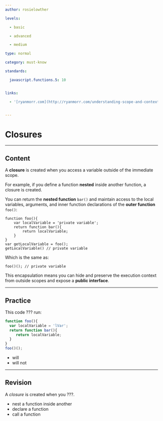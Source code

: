 ```yaml
---
author: rosielowther

levels:

  - basic

  - advanced

  - medium

type: normal

category: must-know

standards:

  javascript.functions.5: 10


links:

  - '[ryanmorr.com](http://ryanmorr.com/understanding-scope-and-context-in-javascript/){website}'


---
```


# Closures

---
## Content

A **closure** is created when you access a  variable outside of the immediate scope. 

For example, if you define a function **nested** inside another function, a closure is created. 

You can return the **nested function** `bar()` and maintain access to the local variables, arguments, and inner function declarations of the **outer function** `foo()`:

```
function foo(){
    var localVariable = 'private variable';
    return function bar(){
        return localVariable;
    }
}
var getLocalVariable = foo();
getLocalVariable() // private variable
```
Which is the same as:
```
foo()(); // private variable
```
This encapsulation means you can hide and preserve the execution context from outside scopes and expose a **public interface**.

---
## Practice

This code ??? run:
```javascript
function foo(){
  var localVariable = 'lVar';
  return function bar(){
     return localVariable;
  }
}
foo()();
```    

* will
* will not

---
## Revision

A *closure* is created when you ???.


* nest a function inside another
* declare a function
* call a function

 
